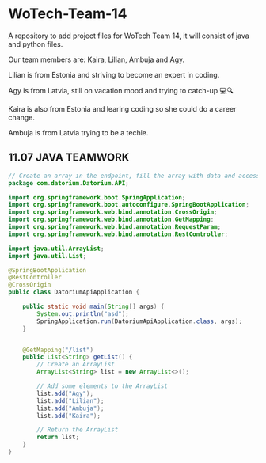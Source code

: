 # WoTech-Team-14
A repository to add project files for WoTech Team 14, it will consist of java and python files.


Our team members are: Kaira, Lilian, Ambuja and Agy.


Lilian is from Estonia and striving to become an expert in coding. 

Agy is from Latvia, still on vacation mood and trying to catch-up 💻🔍

Kaira is also from Estonia and learing coding so she could do a career change.

Ambuja is from Latvia trying to be a techie.
## 11.07 JAVA TEAMWORK
```java
// Create an array in the endpoint, fill the array with data and access it from the URL
package com.datorium.Datorium.API;

import org.springframework.boot.SpringApplication;
import org.springframework.boot.autoconfigure.SpringBootApplication;
import org.springframework.web.bind.annotation.CrossOrigin;
import org.springframework.web.bind.annotation.GetMapping;
import org.springframework.web.bind.annotation.RequestParam;
import org.springframework.web.bind.annotation.RestController;

import java.util.ArrayList;
import java.util.List;

@SpringBootApplication
@RestController
@CrossOrigin
public class DatoriumApiApplication {

    public static void main(String[] args) {
        System.out.println("asd");
        SpringApplication.run(DatoriumApiApplication.class, args);
    }


    @GetMapping("/list")
    public List<String> getList() {
        // Create an ArrayList
        ArrayList<String> list = new ArrayList<>();

        // Add some elements to the ArrayList
        list.add("Agy");
        list.add("Lilian");
        list.add("Ambuja");
        list.add("Kaira");

        // Return the ArrayList
        return list;
    }
}
```
